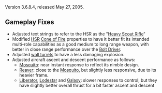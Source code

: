 Version 3.6.8.4, released May 27, 2005.

## Gameplay Fixes

- Adjusted text strings to refer to the HSR as the
  "[Heavy Scout Rifle](../weapons/Heavy_Scout_Rifle.md)"
- Modified [HSR](../weapons/Heavy_Scout_Rifle.md)
  [Cone of Fire](../terminology/Cone_of_fire.md) properties to have it better fit its
  intended multi-role capabilities as a good medium to long range weapon, with
  better in close range performance over the
  [Bolt Driver](../weapons/Bolt_Driver.md).
- Adjusted [wall turrets](../items/Phalanx.md) to have a less damaging
  explosion.
- Adjusted aircraft ascent and descent performance as follows:
  - [Mosquito](../vehicles/Mosquito.md): near instant response to reflect its
    nimble design.
  - [Reaver](../vehicles/Reaver.md): close to the
    [Mosquito](../vehicles/Mosquito.md), but slightly less responsive, due to
    its heavier frame.
  - [Liberator](../vehicles/Liberator.md), [Lodestar](../vehicles/Lodestar.md)
    and [Galaxy](../vehicles/Galaxy.md): slower responses to control, but they
    have slightly better overall thrust for a bit faster ascent and descent


